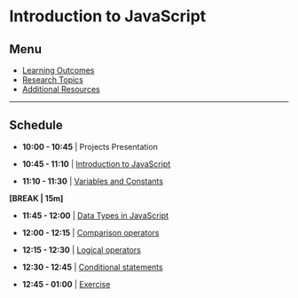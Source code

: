 # Introduction to JavaScript

## Menu

- [Learning Outcomes](./learning-outcomes.md)
- [Research Topics](./research-topics.md) 
- [Additional Resources](./resources.md) 

---
## Schedule

* **10:00 - 10:45** | Projects Presentation  

* **10:45 - 11:10** | [Introduction to JavaScript](./intro-to-js.md)

* **11:10 - 11:30** | [Variables and Constants](./variables-and-constants.md)

**[BREAK | 15m]**   

* **11:45 - 12:00** | [Data Types in JavaScript](./data-types.md)    

* **12:00 - 12:15** | [Comparison operators](./operators.md#comparison-operators)
* **12:15 - 12:30** | [Logical operators](./operators.md#logical-operators)
* **12:30 - 12:45** | [Conditional statements](./operators.md#conditional-statements)
* **12:45 - 01:00** | [Exercise](./exercise.md)